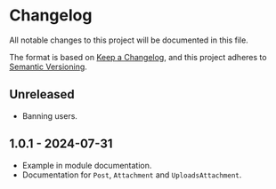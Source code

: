 # Changelog

All notable changes to this project will be documented in this file.

The format is based on [Keep a Changelog](https://keepachangelog.com/en/1.1.0/),
and this project adheres to [Semantic Versioning](https://semver.org/spec/v2.0.0.html).

## Unreleased

- Banning users.

## 1.0.1 - 2024-07-31

- Example in module documentation.
- Documentation for `Post`, `Attachment` and `UploadsAttachment`.
